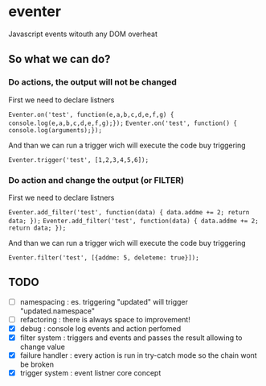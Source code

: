 # eventer
Javascript events witouth any DOM overheat

## So what we can do?


### Do actions, the output will not be changed
First we need to declare listners

`Eventer.on('test', function(e,a,b,c,d,e,f,g) { console.log(e,a,b,c,d,e,f,g);});`
`Eventer.on('test', function() { console.log(arguments);});`

And than we can run a trigger wich will execute the code buy triggering

`Eventer.trigger('test', [1,2,3,4,5,6]);`


     
### Do action and change the output (or FILTER)
First we need to declare listners

`Eventer.add_filter('test', function(data) { data.addme += 2; return data; });`
`Eventer.add_filter('test', function(data) { data.addme += 2; return data; });`

And than we can run a trigger wich will execute the code buy triggering

`Eventer.filter('test', [{addme: 5, deleteme: true}]);`


## TODO
- [ ] namespacing : es. triggering "updated" will trigger "updated.namespace"
- [ ] refactoring : there is always space to improvement!
- [x] debug : console log events and action perfomed
- [x] filter system : triggers and events and passes the result allowing to change value
- [x] failure handler : every action is run in try-catch mode so the chain wont be broken
- [x] trigger system : event listner core concept
